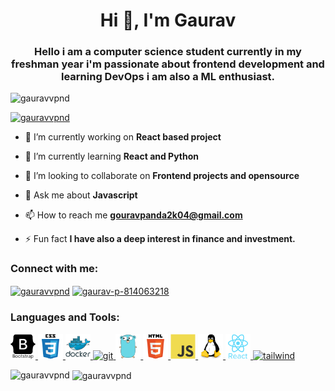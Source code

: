 
<h1 align="center">Hi 👋, I'm Gaurav</h1>
<h3 align="center">Hello i am a computer science student currently in my freshman year i'm passionate about frontend development and learning DevOps i am also a ML enthusiast.</h3>
<img src="https://i.pinimg.com/originals/2a/53/65/2a53651a35816f499270d8275fd5318f.gif" width="300" align="right" alt="">
<p align="left"> <img src="https://komarev.com/ghpvc/?username=gauravvpnd&label=Profile%20views&color=0e75b6&style=flat" width="100" alt="gauravvpnd" /> </p>

<p align="left"> <a href="https://twitter.com/gauravvpnd" target="blank"><img src="https://img.shields.io/twitter/follow/gauravvpnd?logo=twitter&style=for-the-badge" alt="gauravvpnd" /></a> </p>

- 🔭 I’m currently working on **React based project**

- 🌱 I’m currently learning **React and Python**

- 👯 I’m looking to collaborate on **Frontend projects and opensource**

- 💬 Ask me about **Javascript**

- 📫 How to reach me **gouravpanda2k04@gmail.com**

- ⚡ Fun fact **I have also a deep interest in finance and investment.**

<h3 align="left">Connect with me:</h3>
<p align="left">
<a href="https://twitter.com/gauravvpnd" target="blank"><img align="center" src="https://raw.githubusercontent.com/rahuldkjain/github-profile-readme-generator/master/src/images/icons/Social/twitter.svg" alt="gauravvpnd" height="30" width="40" /></a>
<a href="https://linkedin.com/in/gaurav-p-814063218" target="blank"><img align="center" src="https://raw.githubusercontent.com/rahuldkjain/github-profile-readme-generator/master/src/images/icons/Social/linked-in-alt.svg" alt="gaurav-p-814063218" height="30" width="40" /></a>
</p>

<h3 align="left">Languages and Tools:</h3>
<p align="left"> <a href="https://getbootstrap.com" target="_blank" rel="noreferrer"> <img src="https://raw.githubusercontent.com/devicons/devicon/master/icons/bootstrap/bootstrap-plain-wordmark.svg" alt="bootstrap" width="40" height="40"/> </a> <a href="https://www.w3schools.com/css/" target="_blank" rel="noreferrer"> <img src="https://raw.githubusercontent.com/devicons/devicon/master/icons/css3/css3-original-wordmark.svg" alt="css3" width="40" height="40"/> </a> <a href="https://www.docker.com/" target="_blank" rel="noreferrer"> <img src="https://raw.githubusercontent.com/devicons/devicon/master/icons/docker/docker-original-wordmark.svg" alt="docker" width="40" height="40"/> </a> <a href="https://git-scm.com/" target="_blank" rel="noreferrer"> <img src="https://www.vectorlogo.zone/logos/git-scm/git-scm-icon.svg" alt="git" width="40" height="40"/> </a> <a href="https://golang.org" target="_blank" rel="noreferrer"> <img src="https://raw.githubusercontent.com/devicons/devicon/master/icons/go/go-original.svg" alt="go" width="40" height="40"/> </a> <a href="https://www.w3.org/html/" target="_blank" rel="noreferrer"> <img src="https://raw.githubusercontent.com/devicons/devicon/master/icons/html5/html5-original-wordmark.svg" alt="html5" width="40" height="40"/> </a> <a href="https://developer.mozilla.org/en-US/docs/Web/JavaScript" target="_blank" rel="noreferrer"> <img src="https://raw.githubusercontent.com/devicons/devicon/master/icons/javascript/javascript-original.svg" alt="javascript" width="40" height="40"/> </a> <a href="https://www.linux.org/" target="_blank" rel="noreferrer"> <img src="https://raw.githubusercontent.com/devicons/devicon/master/icons/linux/linux-original.svg" alt="linux" width="40" height="40"/> </a> <a href="https://reactjs.org/" target="_blank" rel="noreferrer"> <img src="https://raw.githubusercontent.com/devicons/devicon/master/icons/react/react-original-wordmark.svg" alt="react" width="40" height="40"/> </a> <a href="https://tailwindcss.com/" target="_blank" rel="noreferrer"> <img src="https://www.vectorlogo.zone/logos/tailwindcss/tailwindcss-icon.svg" alt="tailwind" width="40" height="40"/> </a> </p>

<p><img align="left" src="https://github-readme-stats.vercel.app/api/top-langs?username=gauravvpnd&show_icons=true&locale=en&layout=compact" alt="gauravvpnd" /></p>

<p>&nbsp;<img align="center" src="https://github-readme-stats.vercel.app/api?username=gauravvpnd&show_icons=true&locale=en" alt="gauravvpnd" /></p>

